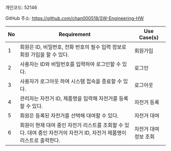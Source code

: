개인코드: 52146

GitHub 주소: https://github.com/chan000518/SW-Engineering-HW

| No  | Requirement                                                         | Use Case(s)                      |
|-----|---------------------------------------------------------------------|----------------------------------|
| 1   | 회원은 ID, 비밀번호, 전화 번호의 필수 입력 정보로 회원 가입을 할 수 있다.                | 회원가입     |
| 2   | 사용자는 ID와 비밀번호를 입력하여 로그인할 수 있다.                                  | 로그인      |
| 3   | 사용자가 로그아웃 하여 시스템 접속을 종료할 수 있다.                                  | 로그아웃     |
| 4   | 관리자는 자전거 ID, 제품명을 입력해 자전거를 등록할 수 있다.                           | 자전거 등록  |
| 5   | 회원은 등록된 자전거를 선택해 대여할 수 있다.                                       | 자전거 대여  |
| 6   | 회원이 현재 대여 중인 자전거 리스트를 조회할 수 있다. 대여 중인 자전거의 자전거 ID, 자전거 제품명이 리스트로 출력한다. | 자전거 대여 정보 조회 |
